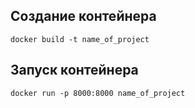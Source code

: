 ## Создание контейнера

```
docker build -t name_of_project
```
## Запуск контейнера

```
docker run -p 8000:8000 name_of_project
```
